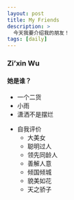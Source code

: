 ```yaml
---
layout: post
title: My Friends
description: >
  今天我要介绍我的朋友！
tags: [daily]
---
```


### Zi’xin Wu

#### 她是谁？
* 一个二货
* 小雨
* 潇洒不是摆烂
- 自我评价
  - 大美女
  - 聪明过人
  - 领先同龄人
  - 善解人意
  - 倾国倾城
  - 貌美如花
  - 天之骄子

